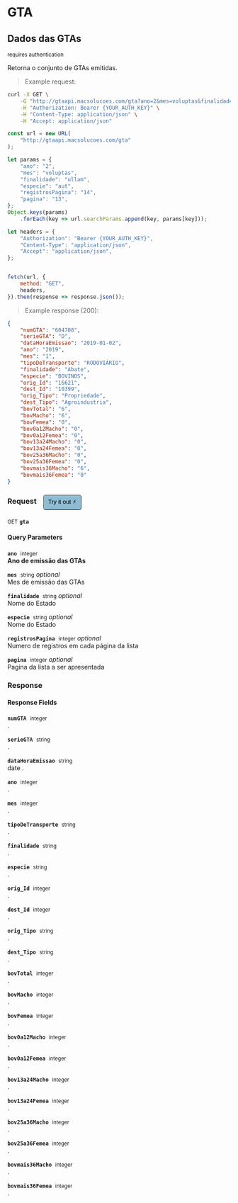 # GTA


## Dados das GTAs

<small class="badge badge-darkred">requires authentication</small>

<aside class="notice">Retorna o conjunto de GTAs emitidas.</aside>

> Example request:

```bash
curl -X GET \
    -G "http://gtaapi.macsolucoes.com/gta?ano=2&mes=voluptas&finalidade=ullam&especie=aut&registrosPagina=14&pagina=13" \
    -H "Authorization: Bearer {YOUR_AUTH_KEY}" \
    -H "Content-Type: application/json" \
    -H "Accept: application/json"
```

```javascript
const url = new URL(
    "http://gtaapi.macsolucoes.com/gta"
);

let params = {
    "ano": "2",
    "mes": "voluptas",
    "finalidade": "ullam",
    "especie": "aut",
    "registrosPagina": "14",
    "pagina": "13",
};
Object.keys(params)
    .forEach(key => url.searchParams.append(key, params[key]));

let headers = {
    "Authorization": "Bearer {YOUR_AUTH_KEY}",
    "Content-Type": "application/json",
    "Accept": "application/json",
};


fetch(url, {
    method: "GET",
    headers,
}).then(response => response.json());
```


> Example response (200):

```json
{
    "numGTA": "604708",
    "serieGTA": "D",
    "dataHoraEmissao": "2019-01-02",
    "ano": "2019",
    "mes": "1",
    "tipoDeTransporte": "RODOVIÁRIO",
    "finalidade": "Abate",
    "especie": "BOVINOS",
    "orig_Id": "16621",
    "dest_Id": "10399",
    "orig_Tipo": "Propriedade",
    "dest_Tipo": "Agroindustria",
    "bovTotal": "6",
    "bovMacho": "6",
    "bovFemea": "0",
    "bov0a12Macho": "0",
    "bov0a12Femea": "0",
    "bov13a24Macho": "0",
    "bov13a24Femea": "0",
    "bov25a36Macho": "0",
    "bov25a36Femea": "0",
    "bovmais36Macho": "6",
    "bovmais36Femea": "0"
}
```
<div id="execution-results-GETgta" hidden>
    <blockquote>Received response<span id="execution-response-status-GETgta"></span>:</blockquote>
    <pre class="json"><code id="execution-response-content-GETgta"></code></pre>
</div>
<div id="execution-error-GETgta" hidden>
    <blockquote>Request failed with error:</blockquote>
    <pre><code id="execution-error-message-GETgta"></code></pre>
</div>
<form id="form-GETgta" data-method="GET" data-path="gta" data-authed="1" data-hasfiles="0" data-headers='{"Authorization":"Bearer {YOUR_AUTH_KEY}","Content-Type":"application\/json","Accept":"application\/json"}' onsubmit="event.preventDefault(); executeTryOut('GETgta', this);">
<h3>
    Request&nbsp;&nbsp;&nbsp;
        <button type="button" style="background-color: #8fbcd4; padding: 5px 10px; border-radius: 5px; border-width: thin;" id="btn-tryout-GETgta" onclick="tryItOut('GETgta');">Try it out ⚡</button>
    <button type="button" style="background-color: #c97a7e; padding: 5px 10px; border-radius: 5px; border-width: thin;" id="btn-canceltryout-GETgta" onclick="cancelTryOut('GETgta');" hidden>Cancel</button>&nbsp;&nbsp;
    <button type="submit" style="background-color: #6ac174; padding: 5px 10px; border-radius: 5px; border-width: thin;" id="btn-executetryout-GETgta" hidden>Send Request 💥</button>
    </h3>
<p>
<small class="badge badge-green">GET</small>
 <b><code>gta</code></b>
</p>
<p>
<label id="auth-GETgta" hidden>Authorization header: <b><code>Bearer </code></b><input type="text" name="Authorization" data-prefix="Bearer " data-endpoint="GETgta" data-component="header"></label>
</p>
<h4 class="fancy-heading-panel"><b>Query Parameters</b></h4>
<p>
<b><code>ano</code></b>&nbsp;&nbsp;<small>integer</small>  &nbsp;
<input type="number" name="ano" data-endpoint="GETgta" data-component="query" required  hidden>
<br>
<b>Ano de emissão das GTAs</b></p>
<p>
<b><code>mes</code></b>&nbsp;&nbsp;<small>string</small>     <i>optional</i> &nbsp;
<input type="text" name="mes" data-endpoint="GETgta" data-component="query"  hidden>
<br>
Mes de emissão das GTAs</p>
<p>
<b><code>finalidade</code></b>&nbsp;&nbsp;<small>string</small>     <i>optional</i> &nbsp;
<input type="text" name="finalidade" data-endpoint="GETgta" data-component="query"  hidden>
<br>
Nome do Estado</p>
<p>
<b><code>especie</code></b>&nbsp;&nbsp;<small>string</small>     <i>optional</i> &nbsp;
<input type="text" name="especie" data-endpoint="GETgta" data-component="query"  hidden>
<br>
Nome do Estado</p>
<p>
<b><code>registrosPagina</code></b>&nbsp;&nbsp;<small>integer</small>     <i>optional</i> &nbsp;
<input type="number" name="registrosPagina" data-endpoint="GETgta" data-component="query"  hidden>
<br>
Numero de registros em cada página da lista</p>
<p>
<b><code>pagina</code></b>&nbsp;&nbsp;<small>integer</small>     <i>optional</i> &nbsp;
<input type="number" name="pagina" data-endpoint="GETgta" data-component="query"  hidden>
<br>
Pagina da lista a ser apresentada</p>
</form>

### Response
<h4 class="fancy-heading-panel"><b>Response Fields</b></h4>
<p>
<b><code>numGTA</code></b>&nbsp;&nbsp;<small>integer</small>  &nbsp;
<br>
.</p>
<p>
<b><code>serieGTA</code></b>&nbsp;&nbsp;<small>string</small>  &nbsp;
<br>
.</p>
<p>
<b><code>dataHoraEmissao</code></b>&nbsp;&nbsp;<small>string</small>  &nbsp;
<br>
date .</p>
<p>
<b><code>ano</code></b>&nbsp;&nbsp;<small>integer</small>  &nbsp;
<br>
.</p>
<p>
<b><code>mes</code></b>&nbsp;&nbsp;<small>integer</small>  &nbsp;
<br>
.</p>
<p>
<b><code>tipoDeTransporte</code></b>&nbsp;&nbsp;<small>string</small>  &nbsp;
<br>
.</p>
<p>
<b><code>finalidade</code></b>&nbsp;&nbsp;<small>string</small>  &nbsp;
<br>
.</p>
<p>
<b><code>especie</code></b>&nbsp;&nbsp;<small>string</small>  &nbsp;
<br>
.</p>
<p>
<b><code>orig_Id</code></b>&nbsp;&nbsp;<small>integer</small>  &nbsp;
<br>
.</p>
<p>
<b><code>dest_Id</code></b>&nbsp;&nbsp;<small>integer</small>  &nbsp;
<br>
.</p>
<p>
<b><code>orig_Tipo</code></b>&nbsp;&nbsp;<small>string</small>  &nbsp;
<br>
.</p>
<p>
<b><code>dest_Tipo</code></b>&nbsp;&nbsp;<small>string</small>  &nbsp;
<br>
.</p>
<p>
<b><code>bovTotal</code></b>&nbsp;&nbsp;<small>integer</small>  &nbsp;
<br>
.</p>
<p>
<b><code>bovMacho</code></b>&nbsp;&nbsp;<small>integer</small>  &nbsp;
<br>
.</p>
<p>
<b><code>bovFemea</code></b>&nbsp;&nbsp;<small>integer</small>  &nbsp;
<br>
.</p>
<p>
<b><code>bov0a12Macho</code></b>&nbsp;&nbsp;<small>integer</small>  &nbsp;
<br>
.</p>
<p>
<b><code>bov0a12Femea</code></b>&nbsp;&nbsp;<small>integer</small>  &nbsp;
<br>
.</p>
<p>
<b><code>bov13a24Macho</code></b>&nbsp;&nbsp;<small>integer</small>  &nbsp;
<br>
.</p>
<p>
<b><code>bov13a24Femea</code></b>&nbsp;&nbsp;<small>integer</small>  &nbsp;
<br>
.</p>
<p>
<b><code>bov25a36Macho</code></b>&nbsp;&nbsp;<small>integer</small>  &nbsp;
<br>
.</p>
<p>
<b><code>bov25a36Femea</code></b>&nbsp;&nbsp;<small>integer</small>  &nbsp;
<br>
.</p>
<p>
<b><code>bovmais36Macho</code></b>&nbsp;&nbsp;<small>integer</small>  &nbsp;
<br>
.</p>
<p>
<b><code>bovmais36Femea</code></b>&nbsp;&nbsp;<small>integer</small>  &nbsp;
<br>
.</p>


